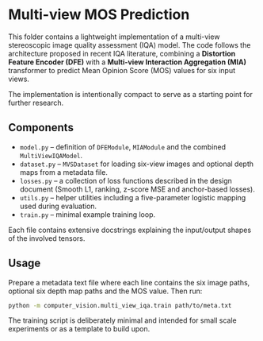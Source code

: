 # Multi-view MOS Prediction

This folder contains a lightweight implementation of a multi-view
stereoscopic image quality assessment (IQA) model.  The code follows the
architecture proposed in recent IQA literature, combining a **Distortion
Feature Encoder (DFE)** with a **Multi-view Interaction Aggregation (MIA)**
transformer to predict Mean Opinion Score (MOS) values for six input
views.

The implementation is intentionally compact to serve as a starting point
for further research.

## Components

* `model.py` – definition of `DFEModule`, `MIAModule` and the combined
  `MultiViewIQAModel`.
* `dataset.py` – `MVSDataset` for loading six-view images and optional
  depth maps from a metadata file.
* `losses.py` – a collection of loss functions described in the design
  document (Smooth L1, ranking, z-score MSE and anchor-based losses).
* `utils.py` – helper utilities including a five-parameter logistic
  mapping used during evaluation.
* `train.py` – minimal example training loop.

Each file contains extensive docstrings explaining the input/output
shapes of the involved tensors.

## Usage

Prepare a metadata text file where each line contains the six image
paths, optional six depth map paths and the MOS value.  Then run:

```bash
python -m computer_vision.multi_view_iqa.train path/to/meta.txt
```

The training script is deliberately minimal and intended for small scale
experiments or as a template to build upon.
